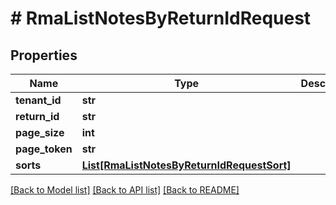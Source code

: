 # # RmaListNotesByReturnIdRequest


## Properties 


Name | Type | Description | Notes
------------ | ------------- | ------------- | -------------
**tenant_id**| **str** |   |
**return_id**| **str** |   |
**page_size**| **int** |   | [optional]
**page_token**| **str** |   | [optional]
**sorts**| [**List[RmaListNotesByReturnIdRequestSort]**](RmaListNotesByReturnIdRequestSort.md) |   | [optional]


[[Back to Model list]](../../README.md#models) [[Back to API list]](../../README.md#endpoints) [[Back to README]](../../README.md)

